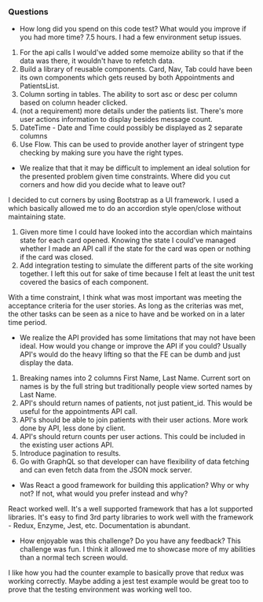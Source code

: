 ### Questions

* How long did you spend on this code test? What would you improve if you had more time?
7.5 hours.  I had a few environment setup issues.  

1. For the api calls I would've added some memoize ability so that if the data was there, it wouldn't have to refetch data.
2. Build a library of reusable components. Card, Nav, Tab could have been its own components which gets reused by both Appointments and PatientsList.
3. Column sorting in tables.  The ability to sort asc or desc per column based on column header clicked.  
4. (not a requirement) more details under the patients list.  There's more user actions information to display besides message count.
5. DateTime - Date and Time could possibly be displayed as 2 separate columns
6. Use Flow. This can be used to provide another layer of stringent type checking by making sure you have the right types.
 
* We realize that that it may be difficult to implement an ideal solution for the presented problem given time constraints. Where did you cut corners and how did you decide what to leave out?

I decided to cut corners by using Bootstrap as a UI framework. I used a <UnControlledCollpapse> which basically allowed me to do an accordion style open/close without maintaining state.  

1. Given more time I could have looked into the <Collapse> accordian which maintains state for each card opened.  Knowing the state I could've managed whether I made an API call if the state for the card was open or nothing if the card was closed.
2. Add integration testing to simulate the different parts of the site working together.  I left this out for sake of time because I felt at least the unit test covered the basics of each component.

With a time constraint, I think what was most important was meeting the acceptance criteria for the user stories.  As long as the criterias was met, the other tasks can be seen as a nice to have and be worked on in a later time period.       

* We realize the API provided has some limitations that may not have been ideal. How would you change or improve the API if you could?
Usually API's would do the heavy lifting so that the FE can be dumb and just display the data. 
1. Breaking names into 2 columns First Name, Last Name.  Current sort on names is by the full string but traditionally people view sorted names by Last Name.
2. API's should return names of patients, not just patient_id. This would be useful for the appointments API call.
3. API's should be able to join patients with their user actions. More work done by API, less done by client.
4. API's should return counts per user actions. This could be included in the existing user actions API. 
5. Introduce pagination to results.       
6. Go with GraphQL so that developer can have flexibility of data fetching and can even fetch data from the JSON mock server.
* Was React a good framework for building this application? Why or why not? If not, what would you prefer instead and why?

React worked well.  It's a well supported framework that has a lot supported libraries.  It's easy to find 3rd party libraries to work well with the framework - Redux, Enzyme, Jest, etc.  Documentation is abundant.
     

* How enjoyable was this challenge? Do you have any feedback?
This challenge was fun. I think it allowed me to showcase more of my abilities than a normal tech screen would.    

I like how you had the counter example to basically prove that redux was working correctly.  Maybe adding a jest test example would be great too to prove that the testing environment was working well too.
